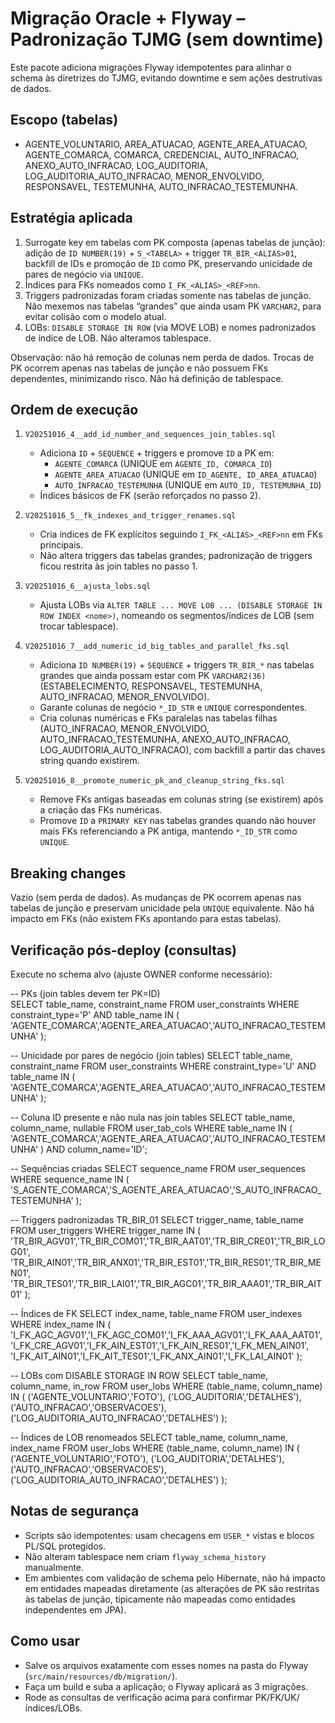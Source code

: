 # Migração Oracle + Flyway – Padronização TJMG (sem downtime)

Este pacote adiciona migrações Flyway idempotentes para alinhar o schema às diretrizes do TJMG, evitando downtime e sem ações destrutivas de dados.

## Escopo (tabelas)
- AGENTE_VOLUNTARIO, AREA_ATUACAO, AGENTE_AREA_ATUACAO, AGENTE_COMARCA, COMARCA, CREDENCIAL, AUTO_INFRACAO, ANEXO_AUTO_INFRACAO, LOG_AUDITORIA, LOG_AUDITORIA_AUTO_INFRACAO, MENOR_ENVOLVIDO, RESPONSAVEL, TESTEMUNHA, AUTO_INFRACAO_TESTEMUNHA.

## Estratégia aplicada
1) Surrogate key em tabelas com PK composta (apenas tabelas de junção): adição de `ID NUMBER(19)` + `S_<TABELA>` + trigger `TR_BIR_<ALIAS>01`, backfill de IDs e promoção de `ID` como PK, preservando unicidade de pares de negócio via `UNIQUE`.
2) Índices para FKs nomeados como `I_FK_<ALIAS>_<REF>nn`.
3) Triggers padronizadas foram criadas somente nas tabelas de junção. Não mexemos nas tabelas “grandes” que ainda usam PK `VARCHAR2`, para evitar colisão com o modelo atual.
4) LOBs: `DISABLE STORAGE IN ROW` (via MOVE LOB) e nomes padronizados de índice de LOB. Não alteramos tablespace.

Observação: não há remoção de colunas nem perda de dados. Trocas de PK ocorrem apenas nas tabelas de junção e não possuem FKs dependentes, minimizando risco. Não há definição de tablespace.

## Ordem de execução
1. `V20251016_4__add_id_number_and_sequences_join_tables.sql`
   - Adiciona `ID` + `SEQUENCE` + triggers e promove `ID` a PK em:
     - `AGENTE_COMARCA` (UNIQUE em `AGENTE_ID, COMARCA_ID`)
     - `AGENTE_AREA_ATUACAO` (UNIQUE em `ID_AGENTE, ID_AREA_ATUACAO`)
     - `AUTO_INFRACAO_TESTEMUNHA` (UNIQUE em `AUTO_ID, TESTEMUNHA_ID`)
   - Índices básicos de FK (serão reforçados no passo 2).

2. `V20251016_5__fk_indexes_and_trigger_renames.sql`
   - Cria índices de FK explícitos seguindo `I_FK_<ALIAS>_<REF>nn` em FKs principais.
   - Não altera triggers das tabelas grandes; padronização de triggers ficou restrita às join tables no passo 1.

3. `V20251016_6__ajusta_lobs.sql`
   - Ajusta LOBs via `ALTER TABLE ... MOVE LOB ... (DISABLE STORAGE IN ROW INDEX <nome>)`, nomeando os segmentos/índices de LOB (sem trocar tablespace).

4. `V20251016_7__add_numeric_id_big_tables_and_parallel_fks.sql`
   - Adiciona `ID NUMBER(19)` + `SEQUENCE` + triggers `TR_BIR_*` nas tabelas grandes que ainda possam estar com PK `VARCHAR2(36)` (ESTABELECIMENTO, RESPONSAVEL, TESTEMUNHA, AUTO_INFRACAO, MENOR_ENVOLVIDO).
   - Garante colunas de negócio `*_ID_STR` e `UNIQUE` correspondentes.
   - Cria colunas numéricas e FKs paralelas nas tabelas filhas (AUTO_INFRACAO, MENOR_ENVOLVIDO, AUTO_INFRACAO_TESTEMUNHA, ANEXO_AUTO_INFRACAO, LOG_AUDITORIA_AUTO_INFRACAO), com backfill a partir das chaves string quando existirem.

5. `V20251016_8__promote_numeric_pk_and_cleanup_string_fks.sql`
   - Remove FKs antigas baseadas em colunas string (se existirem) após a criação das FKs numéricas.
   - Promove `ID` a `PRIMARY KEY` nas tabelas grandes quando não houver mais FKs referenciando a PK antiga, mantendo `*_ID_STR` como `UNIQUE`.

## Breaking changes
Vazio (sem perda de dados). As mudanças de PK ocorrem apenas nas tabelas de junção e preservam unicidade pela `UNIQUE` equivalente. Não há impacto em FKs (não existem FKs apontando para estas tabelas).

## Verificação pós-deploy (consultas)

Execute no schema alvo (ajuste OWNER conforme necessário):

-- PKs (join tables devem ter PK=ID)  
SELECT table_name, constraint_name FROM user_constraints WHERE constraint_type='P' AND table_name IN (
  'AGENTE_COMARCA','AGENTE_AREA_ATUACAO','AUTO_INFRACAO_TESTEMUNHA'
);

-- Unicidade por pares de negócio (join tables)
SELECT table_name, constraint_name FROM user_constraints WHERE constraint_type='U' AND table_name IN (
  'AGENTE_COMARCA','AGENTE_AREA_ATUACAO','AUTO_INFRACAO_TESTEMUNHA'
);

-- Coluna ID presente e não nula nas join tables
SELECT table_name, column_name, nullable FROM user_tab_cols WHERE table_name IN (
  'AGENTE_COMARCA','AGENTE_AREA_ATUACAO','AUTO_INFRACAO_TESTEMUNHA'
) AND column_name='ID';

-- Sequências criadas
SELECT sequence_name FROM user_sequences WHERE sequence_name IN (
  'S_AGENTE_COMARCA','S_AGENTE_AREA_ATUACAO','S_AUTO_INFRACAO_TESTEMUNHA'
);

-- Triggers padronizadas TR_BIR_<ALIAS>01
SELECT trigger_name, table_name FROM user_triggers WHERE trigger_name IN (
  'TR_BIR_AGV01','TR_BIR_COM01','TR_BIR_AAT01','TR_BIR_CRE01','TR_BIR_LOG01',
  'TR_BIR_AIN01','TR_BIR_ANX01','TR_BIR_EST01','TR_BIR_RES01','TR_BIR_MEN01',
  'TR_BIR_TES01','TR_BIR_LAI01','TR_BIR_AGC01','TR_BIR_AAA01','TR_BIR_AIT01'
);

-- Índices de FK
SELECT index_name, table_name FROM user_indexes WHERE index_name IN (
  'I_FK_AGC_AGV01','I_FK_AGC_COM01','I_FK_AAA_AGV01','I_FK_AAA_AAT01',
  'I_FK_CRE_AGV01','I_FK_AIN_EST01','I_FK_AIN_RES01','I_FK_MEN_AIN01',
  'I_FK_AIT_AIN01','I_FK_AIT_TES01','I_FK_ANX_AIN01','I_FK_LAI_AIN01'
);

-- LOBs com DISABLE STORAGE IN ROW
SELECT table_name, column_name, in_row FROM user_lobs WHERE (table_name, column_name) IN (
  ('AGENTE_VOLUNTARIO','FOTO'),
  ('LOG_AUDITORIA','DETALHES'),
  ('AUTO_INFRACAO','OBSERVACOES'),
  ('LOG_AUDITORIA_AUTO_INFRACAO','DETALHES')
);

-- Índices de LOB renomeados
SELECT table_name, column_name, index_name FROM user_lobs WHERE (table_name, column_name) IN (
  ('AGENTE_VOLUNTARIO','FOTO'),
  ('LOG_AUDITORIA','DETALHES'),
  ('AUTO_INFRACAO','OBSERVACOES'),
  ('LOG_AUDITORIA_AUTO_INFRACAO','DETALHES')
);

## Notas de segurança
- Scripts são idempotentes: usam checagens em `USER_*` vistas e blocos PL/SQL protegidos.
- Não alteram tablespace nem criam `flyway_schema_history` manualmente.
- Em ambientes com validação de schema pelo Hibernate, não há impacto em entidades mapeadas diretamente (as alterações de PK são restritas às tabelas de junção, tipicamente não mapeadas como entidades independentes em JPA).

## Como usar
- Salve os arquivos exatamente com esses nomes na pasta do Flyway (`src/main/resources/db/migration/`).
- Faça um build e suba a aplicação; o Flyway aplicará as 3 migrações.
- Rode as consultas de verificação acima para confirmar PK/FK/UK/índices/LOBs.
